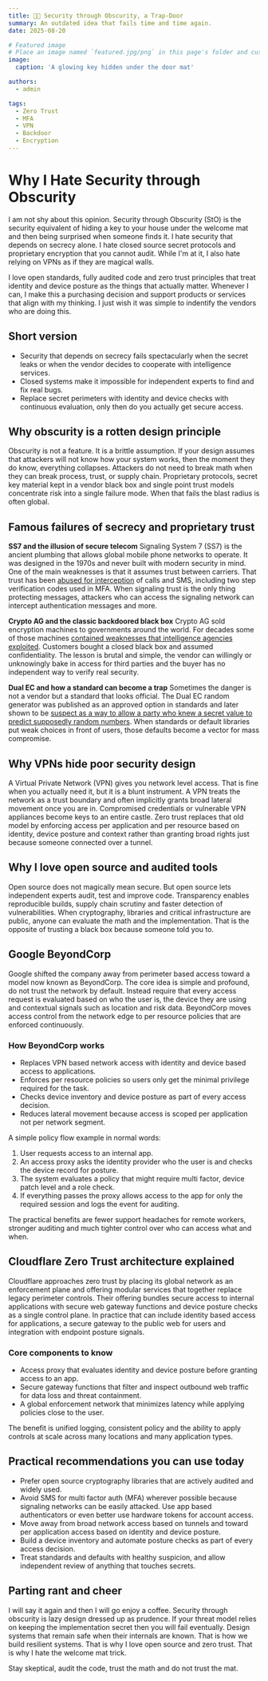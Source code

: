 ```yaml
---
title: 🚪🔑 Security through Obscurity, a Trap-Door
summary: An outdated idea that fails time and time again.
date: 2025-08-20

# Featured image
# Place an image named `featured.jpg/png` in this page's folder and customize its options here.
image:
  caption: 'A glowing key hidden under the door mat'

authors:
  - admin

tags:
  - Zero Trust
  - MFA
  - VPN
  - Backdoor
  - Encryption
---
```


# Why I Hate Security through Obscurity

I am not shy about this opinion. Security through Obscurity (StO) is the security equivalent of hiding a key to your house under the welcome mat and then being surprised when someone finds it. I hate security that depends on secrecy alone. I hate closed source secret protocols and proprietary encryption that you cannot audit. While I'm at it, I also hate relying on VPNs as if they are magical walls.


I love open standards, fully audited code and zero trust principles that treat identity and device posture as the things that actually matter.  Whenever I can, I make this a purchasing decision and support products or services that align with my thinking.  I just wish it was simple to indentify the vendors who are doing this.

## Short version
* Security that depends on secrecy fails spectacularly when the secret leaks or when the vendor decides to cooperate with intelligence services.
* Closed systems make it impossible for independent experts to find and fix real bugs.
* Replace secret perimeters with identity and device checks with continuous evaluation, only then do you actually get secure access.

## Why obscurity is a rotten design principle
Obscurity is not a feature. It is a brittle assumption. If your design assumes that attackers will not know how your system works, then the moment they do know, everything collapses. Attackers do not need to break math when they can break process, trust, or supply chain. Proprietary protocols, secret key material kept in a vendor black box and single point trust models concentrate risk into a single failure mode. When that fails the blast radius is often global.

## Famous failures of secrecy and proprietary trust

**SS7 and the illusion of secure telecom**
Signaling System 7 (SS7) is the ancient plumbing that allows global mobile phone networks to operate. It was designed in the 1970s and never built with modern security in mind. One of the main weaknesses is that it assumes trust between carriers. That trust has been [abused for interception](https://www.eff.org/deeplinks/2024/07/eff-fcc-ss7-vulnerable-and-telecoms-must-acknowledge) of calls and SMS, including two step verification codes used in MFA. When signaling trust is the only thing protecting messages, attackers who can access the signaling network can intercept authentication messages and more.

**Crypto AG and the classic backdoored black box**
Crypto AG sold encryption machines to governments around the world. For decades some of those machines [contained weaknesses that intelligence agencies exploited](https://www.theguardian.com/us-news/2020/feb/11/crypto-ag-cia-bnd-germany-intelligence-report). Customers bought a closed black box and assumed confidentiality. The lesson is brutal and simple, the vendor can willingly or unknowingly bake in access for third parties and the buyer has no independent way to verify real security.

**Dual EC and how a standard can become a trap**
Sometimes the danger is not a vendor but a standard that looks official. The Dual EC random generator was published as an approved option in standards and later shown to be [suspect as a way to allow a party who knew a secret value to predict supposedly random numbers](https://blog.cloudflare.com/how-the-nsa-may-have-put-a-backdoor-in-rsas-cryptography-a-technical-primer/). When standards or default libraries put weak choices in front of users, those defaults become a vector for mass compromise.

## Why VPNs hide poor security design
A Virtual Private Network (VPN) gives you network level access. That is fine when you actually need it, but it is a blunt instrument. A VPN treats the network as a trust boundary and often implicitly grants broad lateral movement once you are in. Compromised credentials or vulnerable VPN appliances become keys to an entire castle. Zero trust replaces that old model by enforcing access per application and per resource based on identity, device posture and context rather than granting broad rights just because someone connected over a tunnel.

## Why I love open source and audited tools
Open source does not magically mean secure. But open source lets independent experts audit, test and improve code. Transparency enables reproducible builds, supply chain scrutiny and faster detection of vulnerabilities. When cryptography, libraries and critical infrastructure are public, anyone can evaluate the math and the implementation. That is the opposite of trusting a black box because someone told you to.

## Google BeyondCorp
Google shifted the company away from perimeter based access toward a model now known as BeyondCorp. The core idea is simple and profound, do not trust the network by default. Instead require that every access request is evaluated based on who the user is, the device they are using and contextual signals such as location and risk data. BeyondCorp moves access control from the network edge to per resource policies that are enforced continuously.

### How BeyondCorp works
* Replaces VPN based network access with identity and device based access to applications.
* Enforces per resource policies so users only get the minimal privilege required for the task.
* Checks device inventory and device posture as part of every access decision.
* Reduces lateral movement because access is scoped per application not per network segment.

A simple policy flow example in normal words:
1. User requests access to an internal app.
2. An access proxy asks the identity provider who the user is and checks the device record for posture.
3. The system evaluates a policy that might require multi factor, device patch level and a role check.
4. If everything passes the proxy allows access to the app for only the required session and logs the event for auditing.

The practical benefits are fewer support headaches for remote workers, stronger auditing and much tighter control over who can access what and when.

## Cloudflare Zero Trust architecture explained
Cloudflare approaches zero trust by placing its global network as an enforcement plane and offering modular services that together replace legacy perimeter controls. Their offering bundles secure access to internal applications with secure web gateway functions and device posture checks as a single control plane. In practice that can include identity based access for applications, a secure gateway to the public web for users and integration with endpoint posture signals.

### Core components to know
* Access proxy that evaluates identity and device posture before granting access to an app.
* Secure gateway functions that filter and inspect outbound web traffic for data loss and threat containment.
* A global enforcement network that minimizes latency while applying policies close to the user.

The benefit is unified logging, consistent policy and the ability to apply controls at scale across many locations and many application types.

## Practical recommendations you can use today
* Prefer open source cryptography libraries that are actively audited and widely used.
* Avoid SMS for multi factor auth (MFA) wherever possible because signaling networks can be easily attacked. Use app based authenticators or even better use hardware tokens for account access.
* Move away from broad network access based on tunnels and toward per application access based on identity and device posture.
* Build a device inventory and automate posture checks as part of every access decision.
* Treat standards and defaults with healthy suspicion, and allow independent review of anything that touches secrets.

## Parting rant and cheer
I will say it again and then I will go enjoy a coffee. Security through obscurity is lazy design dressed up as prudence. If your threat model relies on keeping the implementation secret then you will fail eventually. Design systems that remain safe when their internals are known. That is how we build resilient systems. That is why I love open source and zero trust. That is why I hate the welcome mat trick.

Stay skeptical, audit the code, trust the math and do not trust the mat.
